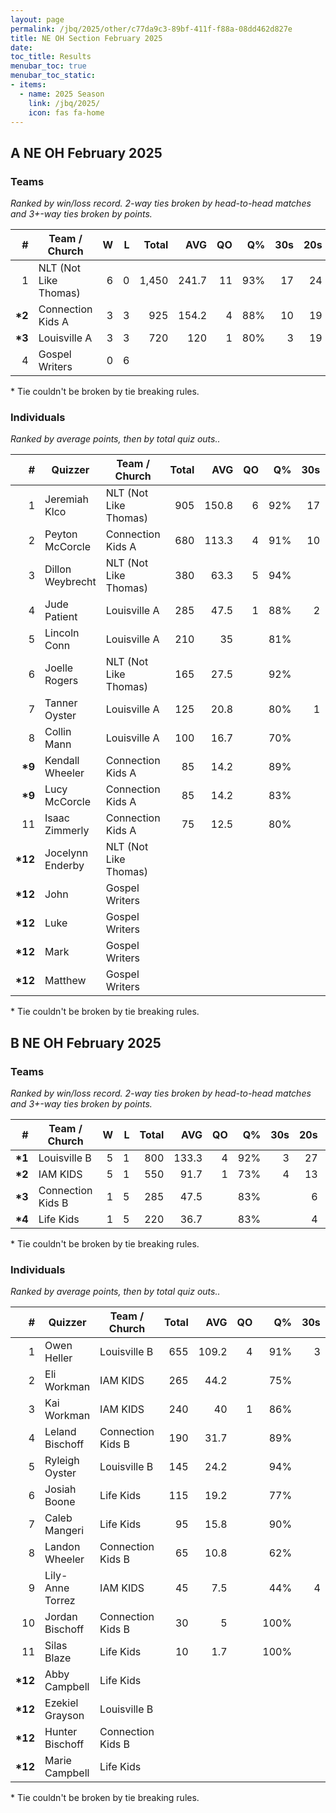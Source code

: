 ```yaml
---
layout: page
permalink: /jbq/2025/other/c77da9c3-89bf-411f-f88a-08dd462d827e
title: NE OH Section February 2025
date: 
toc_title: Results
menubar_toc: true
menubar_toc_static:
- items:
  - name: 2025 Season
    link: /jbq/2025/
    icon: fas fa-home
---
```



## A NE OH February 2025

### Teams

*Ranked by win/loss record. 2-way ties broken by head-to-head matches and 3+-way ties broken by points.*

| # | Team / Church | W | L | Total | AVG | QO | Q% | 30s | 20s | 10s |
|--:|---|--:|--:|--:|--:|--:|--:|--:|--:|--:|
| 1 | NLT (Not Like Thomas) | 6 | 0 | 1,450 | 241.7 | 11 | 93% | 17 | 24 | 40 |
| **\*2** | Connection Kids A | 3 | 3 | 925 | 154.2 | 4 | 88% | 10 | 19 | 28 |
| **\*3** | Louisville A | 3 | 3 | 720 | 120 | 1 | 80% | 3 | 19 | 34 |
| 4 | Gospel Writers | 0 | 6 |  |  |  |  |  |  |  |

\* Tie couldn't be broken by tie breaking rules.

### Individuals

*Ranked by average points, then by total quiz outs..*

| # | Quizzer | Team / Church | Total | AVG | QO | Q% | 30s | 20s | 10s |
|--:|---|---|--:|--:|--:|--:|--:|--:|--:|
| 1 | Jeremiah Klco | NLT (Not Like Thomas) | 905 | 150.8 | 6 | 92% | 17 | 18 | 1 |
| 2 | Peyton McCorcle | Connection Kids A | 680 | 113.3 | 4 | 91% | 10 | 17 | 4 |
| 3 | Dillon Weybrecht | NLT (Not Like Thomas) | 380 | 63.3 | 5 | 94% |  | 1 | 32 |
| 4 | Jude Patient | Louisville A | 285 | 47.5 | 1 | 88% | 2 | 4 | 15 |
| 5 | Lincoln Conn | Louisville A | 210 | 35 |  | 81% |  | 11 | 2 |
| 6 | Joelle Rogers | NLT (Not Like Thomas) | 165 | 27.5 |  | 92% |  | 5 | 7 |
| 7 | Tanner Oyster | Louisville A | 125 | 20.8 |  | 80% | 1 | 4 | 3 |
| 8 | Collin Mann | Louisville A | 100 | 16.7 |  | 70% |  |  | 14 |
| **\*9** | Kendall Wheeler | Connection Kids A | 85 | 14.2 |  | 89% |  | 1 | 7 |
| **\*9** | Lucy McCorcle | Connection Kids A | 85 | 14.2 |  | 83% |  |  | 10 |
| 11 | Isaac Zimmerly | Connection Kids A | 75 | 12.5 |  | 80% |  | 1 | 7 |
| **\*12** | Jocelynn Enderby | NLT (Not Like Thomas) |  |  |  |  |  |  |  |
| **\*12** | John | Gospel Writers |  |  |  |  |  |  |  |
| **\*12** | Luke | Gospel Writers |  |  |  |  |  |  |  |
| **\*12** | Mark | Gospel Writers |  |  |  |  |  |  |  |
| **\*12** | Matthew | Gospel Writers |  |  |  |  |  |  |  |

\* Tie couldn't be broken by tie breaking rules.

## B NE OH February 2025

### Teams

*Ranked by win/loss record. 2-way ties broken by head-to-head matches and 3+-way ties broken by points.*

| # | Team / Church | W | L | Total | AVG | QO | Q% | 30s | 20s | 10s |
|--:|---|--:|--:|--:|--:|--:|--:|--:|--:|--:|
| **\*1** | Louisville B | 5 | 1 | 800 | 133.3 | 4 | 92% | 3 | 27 | 16 |
| **\*2** | IAM KIDS | 5 | 1 | 550 | 91.7 | 1 | 73% | 4 | 13 | 36 |
| **\*3** | Connection Kids B | 1 | 5 | 285 | 47.5 |  | 83% |  | 6 | 19 |
| **\*4** | Life Kids | 1 | 5 | 220 | 36.7 |  | 83% |  | 4 | 16 |

\* Tie couldn't be broken by tie breaking rules.

### Individuals

*Ranked by average points, then by total quiz outs..*

| # | Quizzer | Team / Church | Total | AVG | QO | Q% | 30s | 20s | 10s |
|--:|---|---|--:|--:|--:|--:|--:|--:|--:|
| 1 | Owen Heller | Louisville B | 655 | 109.2 | 4 | 91% | 3 | 27 | 1 |
| 2 | Eli Workman | IAM KIDS | 265 | 44.2 |  | 75% |  | 11 | 10 |
| 3 | Kai Workman | IAM KIDS | 240 | 40 | 1 | 86% |  |  | 25 |
| 4 | Leland Bischoff | Connection Kids B | 190 | 31.7 |  | 89% |  | 3 | 14 |
| 5 | Ryleigh Oyster | Louisville B | 145 | 24.2 |  | 94% |  |  | 15 |
| 6 | Josiah Boone | Life Kids | 115 | 19.2 |  | 77% |  | 3 | 7 |
| 7 | Caleb Mangeri | Life Kids | 95 | 15.8 |  | 90% |  | 1 | 8 |
| 8 | Landon Wheeler | Connection Kids B | 65 | 10.8 |  | 62% |  | 3 | 2 |
| 9 | Lily-Anne Torrez | IAM KIDS | 45 | 7.5 |  | 44% | 4 | 2 | 1 |
| 10 | Jordan Bischoff | Connection Kids B | 30 | 5 |  | 100% |  |  | 3 |
| 11 | Silas Blaze | Life Kids | 10 | 1.7 |  | 100% |  |  | 1 |
| **\*12** | Abby Campbell | Life Kids |  |  |  |  |  |  |  |
| **\*12** | Ezekiel Grayson | Louisville B |  |  |  |  |  |  |  |
| **\*12** | Hunter Bischoff | Connection Kids B |  |  |  |  |  |  |  |
| **\*12** | Marie Campbell | Life Kids |  |  |  |  |  |  |  |

\* Tie couldn't be broken by tie breaking rules.

